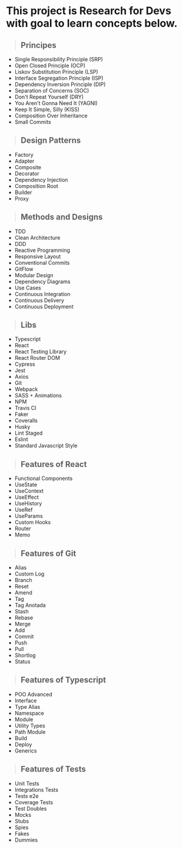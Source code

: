 # This project is Research for Devs with goal to learn concepts below.

> ## Principes

- Single Responsibility Principle (SRP)
- Open Closed Principle (OCP)
- Liskov Substitution Principle (LSP)
- Interface Segregation Principle (ISP)
- Dependency Inversion Principle (DIP)
- Separation of Concerns (SOC)
- Don't Repeat Yourself (DRY)
- You Aren't Gonna Need It (YAGNI)
- Keep It Simple, Silly (KISS)
- Composition Over Inheritance
- Small Commits

> ## Design Patterns

- Factory
- Adapter
- Composite
- Decorator
- Dependency Injection
- Composition Root
- Builder
- Proxy

> ## Methods and Designs

- TDD
- Clean Architecture
- DDD
- Reactive Programming
- Responsive Layout
- Conventional Commits
- GitFlow
- Modular Design
- Dependency Diagrams
- Use Cases
- Continuous Integration
- Continuous Delivery
- Continuous Deployment

> ## Libs

- Typescript
- React
- React Testing Library
- React Router DOM
- Cypress
- Jest
- Axios
- Git
- Webpack
- SASS + Animations
- NPM
- Travis CI
- Faker
- Coveralls
- Husky
- Lint Staged
- Eslint
- Standard Javascript Style

> ## Features of React

- Functional Components
- UseState
- UseContext
- UseEffect
- UseHistory
- UseRef
- UseParams
- Custom Hooks
- Router
- Memo

> ## Features of Git

- Alias
- Custom Log
- Branch
- Reset
- Amend
- Tag
- Tag Anotada
- Stash
- Rebase
- Merge
- Add
- Commit
- Push
- Pull
- Shortlog
- Status

> ## Features of Typescript

- POO Advanced
- Interface
- Type Alias
- Namespace
- Module
- Utility Types
- Path Module
- Build
- Deploy
- Generics

> ## Features of Tests

- Unit Tests
- Integrations Tests
- Tests e2e
- Coverage Tests
- Test Doubles
- Mocks
- Stubs
- Spies
- Fakes
- Dummies
